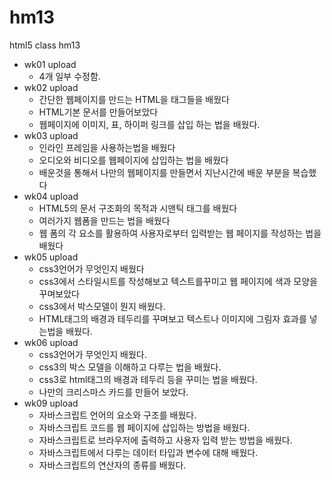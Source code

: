 # hm13
html5 class hm13

- wk01 upload
  - 4개 일부 수정함.
- wk02 upload
  - 간단한 웹페이지를 만드는 HTML을 태그들을 배웠다
  - HTML기본 문서를 만들어보았다
  - 웹페이지에 이미지, 표, 하이퍼 링크를 삽입 하는 법을 배웠다.
- wk03 upload
  - 인라인 프레임을 사용하는법을 배웠다
  - 오디오와 비디오를 웹페이지에 삽입하는 법을 배웠다
  - 배운것을 통해서 나만의 웹페이지를 만들면서 지난시간에 배운 부분을 복습했다
- wk04 upload
  - HTML5의 문서 구조화의 목적과 시맨틱 태그를 배웠다
  - 여러가지 웹폼을 만드는 법을 배웠다
  - 웹 폼의 각 요소를 활용하여 사용자로부터 입력받는 웹 페이지를 작성하는 법을 배웠다
- wk05 upload
  - css3언어가 무엇인지 배웠다
  - css3에서 스타일시트를 작성해보고 텍스트를꾸미고 웹 페이지에 색과 모양을 꾸며보았다
  - css3에서 박스모델이 뭔지 배웠다.
  - HTML태그의 배경과 테두리를 꾸며보고 텍스트나 이미지에 그림자 효과를 넣는법을 배웠다. 
- wk06 upload
  - css3언어가 무엇인지 배웠다.
  - css3의 박스 모델을 이해하고 다루는 법을 배웠다.
  - css3로 html태그의 배경과 테두리 등을 꾸미는 법을 배웠다.
  - 나만의 크리스마스 카드를 만들어 보았다.
- wk09 upload
  - 자바스크립트 언어의 요소와 구조를 배웠다.
  - 자바스크립트 코드를 웹 페이지에 삽입하는 방법을 배웠다.
  - 자바스크립트로 브라우저에 출력하고 사용자 입력 받는 방법을 배웠다. 
  - 자바스크립트에서 다루는 데이터 타입과 변수에 대해 배웠다.
  - 자바스크립트의 연산자의 종류를 배웠다. 
